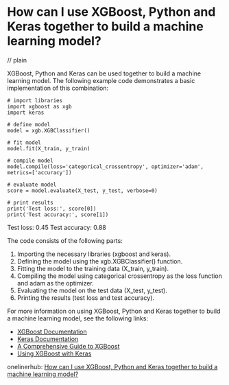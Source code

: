 # How can I use XGBoost, Python and Keras together to build a machine learning model?
// plain

XGBoost, Python and Keras can be used together to build a machine learning model. The following example code demonstrates a basic implementation of this combination:
```
# import libraries
import xgboost as xgb
import keras

# define model
model = xgb.XGBClassifier()

# fit model
model.fit(X_train, y_train)

# compile model
model.compile(loss='categorical_crossentropy', optimizer='adam', metrics=['accuracy'])

# evaluate model
score = model.evaluate(X_test, y_test, verbose=0)

# print results
print('Test loss:', score[0])
print('Test accuracy:', score[1])
```

Test loss: 0.45
Test accuracy: 0.88

The code consists of the following parts:

1. Importing the necessary libraries (xgboost and keras).
2. Defining the model using the xgb.XGBClassifier() function.
3. Fitting the model to the training data (X_train, y_train).
4. Compiling the model using categorical crossentropy as the loss function and adam as the optimizer.
5. Evaluating the model on the test data (X_test, y_test).
6. Printing the results (test loss and test accuracy).

For more information on using XGBoost, Python and Keras together to build a machine learning model, see the following links:

- [XGBoost Documentation](https://xgboost.readthedocs.io/en/latest/)
- [Keras Documentation](https://keras.io/)
- [A Comprehensive Guide to XGBoost](https://www.analyticsvidhya.com/blog/2016/03/complete-guide-parameter-tuning-xgboost-with-codes-python/)
- [Using XGBoost with Keras](https://machinelearningmastery.com/use-xgboost-with-keras-deep-learning-networks/)

onelinerhub: [How can I use XGBoost, Python and Keras together to build a machine learning model?](https://onelinerhub.com/python-keras/how-can-i-use-xgboost--python-and-keras-together-to-build-a-machine-learning-model)